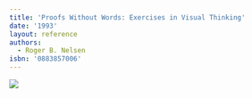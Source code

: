 ```yaml
---
title: 'Proofs Without Words: Exercises in Visual Thinking'
date: '1993'
layout: reference
authors:
  - Roger B. Nelsen
isbn: '0883857006'
---
```

![](/media/books/pww1.jpg)
